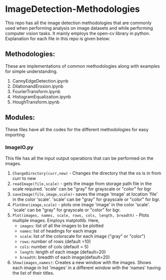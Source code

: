 # ImageDetection-Methodologies

This repo has all the image detection methodologies that are commonly used when performing analysis on image datasets and while performing computer vision tasks. It mainly employs the open-cv library in python. Explanation for each file in this repo is given below:

## Methodologies:
These are implementations of common methodologies along with examples for simple understanding. 
1. CannyEdgeDetection.ipynb
2. DilationandErosion.ipynb
3. FourierTransform.ipynb
4. HistogramEqualization.ipynb
5. HoughTransform.ipynb

## Modules:
These files have all the codes for the different methodologies for easy importing

### ImageIO.py
This file has all the input output operations that can be performed on the images.

1. ```ChangeDirectory(curr,new)``` - Changes the directory that the os is in from curr to new
2. ```readImage(file,scale)``` - gets the image from storage path file in the scale required. 'scale' can be "gray" for grayscale or "color" for bgr
3. ```saveImage(file,image,scale)```- saves the image 'image' at location 'file' in the color 'scale'. 'scale' can be "gray" for grayscale or "color" for bgr.
4. ```PlotOne(image,scale)``` - plots one image 'image' in the color 'scale'. 'scale' can be "gray" for grayscale or "color" for bgr.
5. ```Plot(images, names, scale, rows, cols, length, breadth)``` - Plots multiple images. Employs matplotlib. Here,
    - ```images```: list of all the images to be plotted
    - ```names```: list of headings for each image
    - ```scale```: list of the colorscale for each image ("gray" or "color")
    - ```rows```: number of rows (default =10)
    - ```cols```: number of cols (default = 5)
    - ```length```: length of each image (default=20)
    - ```breadth```: breadth of each image(default=20)
6. ```Show(images,names)```: Creates a new window with the images. Shows each image in list 'images' in a different window with the 'names' having the list of their titles.

